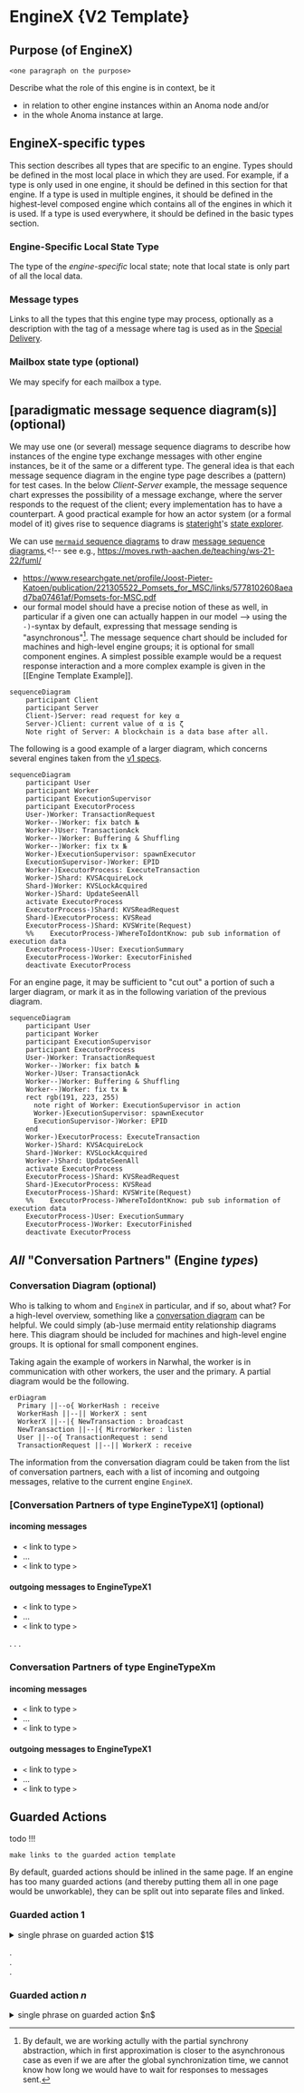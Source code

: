 # EngineX {V2 Template}

## Purpose (of EngineX)

`<one paragraph on the purpose>`

Describe what the role of this engine is in context,
be it

- in relation to other engine instances within an Anoma node and/or
- in the whole Anoma instance at large.

## EngineX-specific types

This section describes all types that are specific to an engine. Types should be defined in the most local place in which they are used. For example, if a type is only used in one engine, it should be defined in this section for that engine. If a type is used in multiple engines, it should be defined in the highest-level composed engine which contains all of the engines in which it is used. If a type is used everywhere, it should be defined in the basic types section.

### Engine-Specific Local State Type

The type of the _engine-specific_ local state;
note that local state is only part of all the local data.

### Message types

Links to all the types that this engine type may process,
optionally as a description with the tag of a message
where tag is used as in the [Special Delivery](https://dl.acm.org/doi/abs/10.1145/3607832).

### Mailbox state type (optional)

We may specify for each mailbox a type. 


## [paradigmatic message sequence diagram(s)] (optional)

We may use one (or several) message sequence diagrams to describe
how instances of the engine type exchange messages with other engine instances,
be it of the same or a different type.
The general idea is that
each message sequence diagram in the engine type page describes
a (pattern) for test cases.
In the below _Client-Server_ example,
the message sequence chart expresses the possibility of a message exchange,
where the server responds to the request of the client;
every implementation has to have a counterpart.
A good practical example for how
an actor system (or a formal model of it) gives rise to sequence diagrams
is [stateright](https://www.stateright.rs/)'s [state explorer](https://www.stateright.rs/seeking-consensus.html#stateright-explorer).


We can use
[`mermaid` sequence diagrams](https://mermaid.js.org/syntax/sequenceDiagram.html) 
to draw [message sequence diagrams](https://www.uml-diagrams.org/sequence-diagrams.html),<!--
see e.g., https://moves.rwth-aachen.de/teaching/ws-21-22/fuml/  
- https://www.researchgate.net/profile/Joost-Pieter-Katoen/publication/221305522_Pomsets_for_MSC/links/5778102608aead7ba07461af/Pomsets-for-MSC.pdf
- our formal model should have a precise notion of these as well, 
  in particular if a given one can actually happen in our model
-->
using the `-)`-syntax by default,
expressing that message sending is "asynchronous"[^1].
The message sequence chart should be included for
machines and high-level engine groups;
it is optional for small component engines.
A simplest possible example would be
a request response interaction
and a more complex example is given in the [[Engine Template Example]].

```mermaid
sequenceDiagram
    participant Client
    participant Server
    Client-)Server: read request for key α
	Server-)Client: current value of α is ζ
	Note right of Server: A blockchain is a data base after all.
```

The following is a good example of a larger diagram,
which concerns several engines
taken from the
[v1 specs](https://specs.anoma.net/v1/architecture-2/ordering-v1.html#a-life-cycle-with-some-details).

```mermaid
sequenceDiagram
    participant User
    participant Worker
    participant ExecutionSupervisor
    participant ExecutorProcess
    User-)Worker: TransactionRequest
    Worker--)Worker: fix batch №
    Worker-)User: TransactionAck
    Worker--)Worker: Buffering & Shuffling
    Worker--)Worker: fix tx №
    Worker-)ExecutionSupervisor: spawnExecutor
    ExecutionSupervisor-)Worker: EPID
    Worker-)ExecutorProcess: ExecuteTransaction
    Worker-)Shard: KVSAcquireLock
    Shard-)Worker: KVSLockAcquired
    Worker-)Shard: UpdateSeenAll
    activate ExecutorProcess
    ExecutorProcess-)Shard: KVSReadRequest
    Shard-)ExecutorProcess: KVSRead
    ExecutorProcess-)Shard: KVSWrite(Request)
    %%    ExecutorProcess-)WhereToIdontKnow: pub sub information of execution data
    ExecutorProcess-)User: ExecutionSummary
    ExecutorProcess-)Worker: ExecutorFinished
    deactivate ExecutorProcess
```


For an engine page,
it may be sufficient to
"cut out" a portion of such a larger diagram, or
mark it as in the following variation of the previous diagram.


```mermaid
sequenceDiagram
    participant User
    participant Worker
    participant ExecutionSupervisor
    participant ExecutorProcess
    User-)Worker: TransactionRequest
    Worker--)Worker: fix batch №
    Worker-)User: TransactionAck
    Worker--)Worker: Buffering & Shuffling
    Worker--)Worker: fix tx №
    rect rgb(191, 223, 255)
      note right of Worker: ExecutionSupervisor in action
      Worker-)ExecutionSupervisor: spawnExecutor
      ExecutionSupervisor-)Worker: EPID
    end
    Worker-)ExecutorProcess: ExecuteTransaction
    Worker-)Shard: KVSAcquireLock
    Shard-)Worker: KVSLockAcquired
    Worker-)Shard: UpdateSeenAll
    activate ExecutorProcess
    ExecutorProcess-)Shard: KVSReadRequest
    Shard-)ExecutorProcess: KVSRead
    ExecutorProcess-)Shard: KVSWrite(Request)
    %%    ExecutorProcess-)WhereToIdontKnow: pub sub information of execution data
    ExecutorProcess-)User: ExecutionSummary
    ExecutorProcess-)Worker: ExecutorFinished
    deactivate ExecutorProcess
```

## _All_ "Conversation Partners" (Engine _types_)

### Conversation Diagram (optional)

Who is talking to whom and `EngineX` in particular, and if so, about what?
For a high-level overview, 
something like a [conversation diagram](https://sparxsystems.com/enterprise_architect_user_guide/16.1/modeling_languages/bpmn_2_0_conversation.html) can be helpful.
We could simply (ab-)use mermaid entity relationship diagrams here. This diagram should be included for machines and high-level engine groups. It is optional for small component engines.

Taking again the example of workers in Narwhal,
the worker is in communication with other workers,
the user and the primary. 
A partial diagram would be the following.

```mermaid
erDiagram
  Primary ||--o{ WorkerHash : receive
  WorkerHash ||--|| WorkerX : sent
  WorkerX ||--|{ NewTransaction : broadcast
  NewTransaction ||--|{ MirrorWorker : listen
  User ||--o{ TransactionRequest : send
  TransactionRequest ||--|| WorkerX : receive
```

The information from the conversation diagram could be taken from
the list of conversation partners,
each with a list of incoming and outgoing messages,
relative to the current engine `EngineX`.


### [Conversation Partners of type EngineTypeX1] (optional)

#### incoming messages 

- `<` link to type `>`
- ...
- `<` link to type `>`

#### outgoing messages to EngineTypeX1

- `<` link to type `>`
- ...
- `<` link to type `>`

.
.
.

### Conversation Partners of type EngineTypeXm

#### incoming messages 

- `<` link to type `>`
- ...
- `<` link to type `>`

#### outgoing messages to EngineTypeX1

- `<` link to type `>`
- ...
- `<` link to type `>`


## Guarded Actions

todo !!!

	make links to the guarded action template

By default, guarded actions should be inlined in the same page. If an engine has too many guarded actions (and thereby putting them all in one page would be unworkable), they can be split out into separate files and linked.

### Guarded action $1$ 

<details>
  <summary>single phrase on guarded action $1$</summary>
  <p>Guarded action one description</p>
</details> 

.  
.  
.  

### Guarded action $n$ 
<details>
  <summary>single phrase on guarded action $n$</summary>
  <p>Guarded action n description</p>
</details> 

[^1]: By default,
	we are working actully with the partial synchrony abstraction,
	which in first approximation is closer to the asynchronous case
	as even if we are after the global synchronization time,
	we cannot know how long we would have to wait for responses to messages sent.
